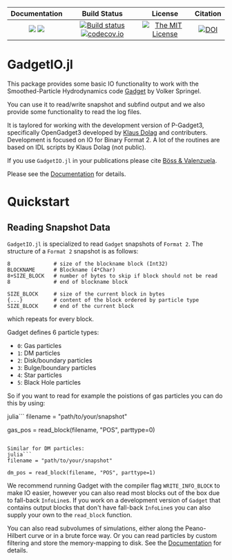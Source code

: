 | **Documentation**                                                 | **Build Status**                                                                                | **License**                                                                                | **Citation**
|:-----------------------------------------------------------------:|:-----------------------------------------------------------------------------------------------:| :-----------------------------------------------------------------------------------------------:|:-----------------------------------------------------------------------------------------------:|
[![](https://img.shields.io/badge/docs-stable-blue.svg)](https://LudwigBoess.github.io/GadgetIO.jl/stable) [![](https://img.shields.io/badge/docs-dev-blue.svg)](https://LudwigBoess.github.io/GadgetIO.jl/dev) | [![Build status](https://github.com/LudwigBoess/GadgetIO.jl/actions/workflows/jlpkgbutler-ci-master-workflow.yml/badge.svg)](https://github.com/LudwigBoess/GadgetIO.jl/actions/workflows/jlpkgbutler-ci-master-workflow.yml) [![codecov.io](https://codecov.io/gh/LudwigBoess/GadgetIO.jl/coverage.svg?branch=master)](https://codecov.io/gh/LudwigBoess/GadgetIO.jl?branch=master) | [![The MIT License](https://img.shields.io/badge/license-MIT-orange.svg)](LICENSE.md) | [![DOI](https://zenodo.org/badge/270966661.svg)](https://zenodo.org/badge/latestdoi/270966661) |


# GadgetIO.jl

This package provides some basic IO functionality to work with the Smoothed-Particle Hydrodynamics code [Gadget](https://wwwmpa.mpa-garching.mpg.de/gadget/) by Volker Springel.

You can use it to read/write snapshot and subfind output and we also provide some functionality to read the log files.

It is taylored for working with the development version of P-Gadget3, specifically OpenGadget3 developed by [Klaus Dolag](https://www.usm.uni-muenchen.de/~dolag/) and contributers. Development is focused on IO for Binary Format 2.
A lot of the routines are based on IDL scripts by Klaus Dolag (not public).

If you use `GadgetIO.jl` in your publications please cite [Böss & Valenzuela](https://zenodo.org/badge/latestdoi/270966661).

Please see the [Documentation](https://ludwigboess.github.io/GadgetIO.jl/dev/) for details.

Quickstart
==========

Reading Snapshot Data
------------

`GadgetIO.jl` is specialized to read `Gadget` snapshots of `Format 2`. The structure of a `Format 2` snapshot is as follows:

```
8              # size of the blockname block (Int32)
BLOCKNAME      # Blockname (4*Char)
8+SIZE_BLOCK   # number of bytes to skip if block should not be read
8              # end of blockname block

SIZE_BLOCK     # size of the current block in bytes
{...}          # content of the block ordered by particle type
SIZE_BLOCK     # end of the current block
```

which repeats for every block.

Gadget defines 6 particle types:
- `0`: Gas particles
- `1`: DM particles
- `2`: Disk/boundary particles
- `3`: Bulge/boundary particles
- `4`: Star particles
- `5`: Black Hole particles

So if you want to read for example the poistions of gas particles you can do this by using:

julia```
filename = "path/to/your/snapshot"

gas_pos = read_block(filename, "POS", parttype=0)
```

Similar for DM particles:
julia```
filename = "path/to/your/snapshot"

dm_pos = read_block(filename, "POS", parttype=1)
```

We recommend running Gadget with the compiler flag `WRITE_INFO_BLOCK` to make IO easier, however you can also read most blocks out of the box due to fall-back `InfoLine`s.
If you work on a development version of `Gadget` that contains output blocks that don't have fall-back `InfoLine`s you can also supply your own to the `read_block` function.

You can also read subvolumes of simulations, either along the Peano-Hilbert curve or in a brute force way.
Or you can read particles by custom filtering and store the memory-mapping to disk.
See the [Documentation](https://ludwigboess.github.io/GadgetIO.jl/dev/) for details.